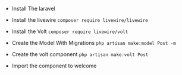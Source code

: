 - Install The laravel

- Install the livewire
    ```composer require livewire/livewire```

- Install the Volt
    ```composer require livewire/volt```

- Create the Model With Migrations
    ```php artisan make:model Post -m ```

- Create the volt component 
    ```php artisan make:volt Post```

- Import the component to welcome